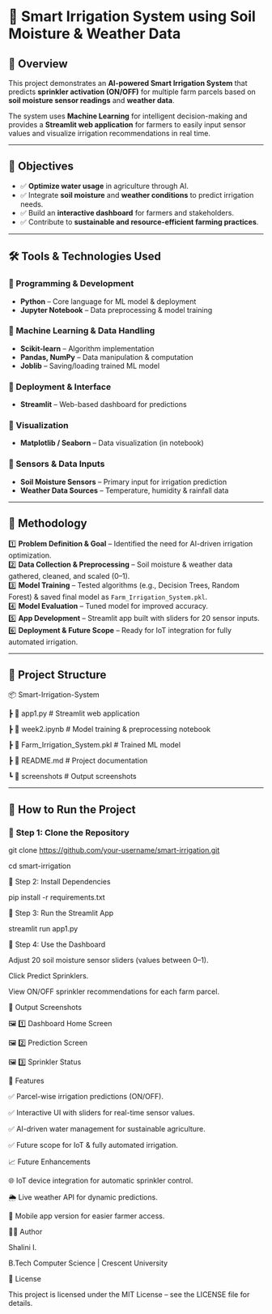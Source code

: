 # 🌱 Smart Irrigation System using Soil Moisture & Weather Data  

## 📌 Overview  
This project demonstrates an **AI-powered Smart Irrigation System** that predicts **sprinkler activation (ON/OFF)** for multiple farm parcels based on **soil moisture sensor readings** and **weather data**.  

The system uses **Machine Learning** for intelligent decision-making and provides a **Streamlit web application** for farmers to easily input sensor values and visualize irrigation recommendations in real time.

---

## 🎯 Objectives  
- ✅ **Optimize water usage** in agriculture through AI.  
- ✅ Integrate **soil moisture** and **weather conditions** to predict irrigation needs.  
- ✅ Build an **interactive dashboard** for farmers and stakeholders.  
- ✅ Contribute to **sustainable and resource-efficient farming practices**.

---

## 🛠 Tools & Technologies Used  
### 🔹 Programming & Development  
- **Python** – Core language for ML model & deployment  
- **Jupyter Notebook** – Data preprocessing & model training  

### 🔹 Machine Learning & Data Handling  
- **Scikit-learn** – Algorithm implementation  
- **Pandas, NumPy** – Data manipulation & computation  
- **Joblib** – Saving/loading trained ML model  

### 🔹 Deployment & Interface  
- **Streamlit** – Web-based dashboard for predictions  

### 🔹 Visualization  
- **Matplotlib / Seaborn** – Data visualization (in notebook)  

### 🔹 Sensors & Data Inputs  
- **Soil Moisture Sensors** – Primary input for irrigation prediction  
- **Weather Data Sources** – Temperature, humidity & rainfall data

---

## 🔬 Methodology  

1️⃣ **Problem Definition & Goal** – Identified the need for AI-driven irrigation optimization.  
2️⃣ **Data Collection & Preprocessing** – Soil moisture & weather data gathered, cleaned, and scaled (0–1).  
3️⃣ **Model Training** – Tested algorithms (e.g., Decision Trees, Random Forest) & saved final model as `Farm_Irrigation_System.pkl`.  
4️⃣ **Model Evaluation** – Tuned model for improved accuracy.  
5️⃣ **App Development** – Streamlit app built with sliders for 20 sensor inputs.  
6️⃣ **Deployment & Future Scope** – Ready for IoT integration for fully automated irrigation.

---

## 📂 Project Structure  

📦 Smart-Irrigation-System

┣ 📜 app1.py # Streamlit web application

┣ 📜 week2.ipynb # Model training & preprocessing notebook

┣ 📜 Farm_Irrigation_System.pkl # Trained ML model

┣ 📜 README.md # Project documentation

┗ 📂 screenshots # Output screenshots



---

## 🚀 How to Run the Project  

### 🔧 **Step 1: Clone the Repository**

git clone https://github.com/your-username/smart-irrigation.git

cd smart-irrigation

🔧 Step 2: Install Dependencies

pip install -r requirements.txt

🔧 Step 3: Run the Streamlit App

streamlit run app1.py

🔧 Step 4: Use the Dashboard

Adjust 20 soil moisture sensor sliders (values between 0–1).

Click Predict Sprinklers.

View ON/OFF sprinkler recommendations for each farm parcel.

📸 Output Screenshots

🖼️ 1️⃣ Dashboard Home Screen

🖼️ 2️⃣ Prediction Screen

🖼️ 3️⃣ Sprinkler Status


🌟 Features

✅ Parcel-wise irrigation predictions (ON/OFF).

✅ Interactive UI with sliders for real-time sensor values.

✅ AI-driven water management for sustainable agriculture.

✅ Future scope for IoT & fully automated irrigation.

📈 Future Enhancements

🌐 IoT device integration for automatic sprinkler control.

🌦 Live weather API for dynamic predictions.

📱 Mobile app version for easier farmer access.

👩‍💻 Author

Shalini I.

B.Tech Computer Science | Crescent University

📜 License

This project is licensed under the MIT License – see the LICENSE file for details.
